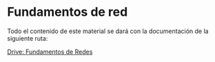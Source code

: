 # Fundamentos de red


Todo el contenido de este material se dará con la documentación de la siguiente ruta: 

[Drive: Fundamentos de Redes](https://docs.google.com/presentation/d/1njcqyPHTOwckg_0D9ayEh6p734Ia0kUgj82eNPzgxpI/edit?usp=share_link)
